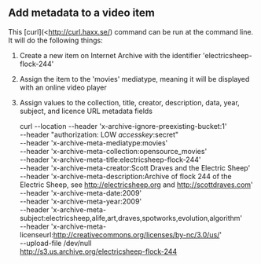 ## Add metadata to a video item

This [curl](<http://curl.haxx.se/) command can be run at the command line. It will do the following things:

1. Create a new item on Internet Archive with the identifier 'electricsheep-flock-244'
1. Assign the item to the 'movies' mediatype, meaning it will be displayed with an online video player
1. Assign values to the collection, title, creator, description, data, year, subject, and licence URL metadata fields

    curl --location --header 'x-archive-ignore-preexisting-bucket:1' \
        --header "authorization: LOW $accesskey:$secret" \
        --header 'x-archive-meta-mediatype:movies' \
        --header 'x-archive-meta-collection:opensource_movies' \
        --header 'x-archive-meta-title:electricsheep-flock-244' \
        --header 'x-archive-meta-creator:Scott Draves and the Electric Sheep' \
        --header 'x-archive-meta-description:Archive of flock 244 of the Electric Sheep, see <a href=http://electricsheep.org >http://electricsheep.org</a> and <a href=http://scottdraves.com > http://scottdraves.com</a>' \
        --header 'x-archive-meta-date:2009' \
        --header 'x-archive-meta-year:2009' \
        --header 'x-archive-meta-subject:electricsheep,alife,art,draves,spotworks,evolution,algorithm' \
        --header 'x-archive-meta-licenseurl:http://creativecommons.org/licenses/by-nc/3.0/us/' \
        --upload-file /dev/null \
    http://s3.us.archive.org/electricsheep-flock-244
